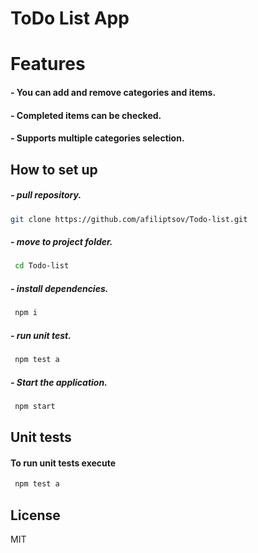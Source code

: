 # ToDo List App

# Features

#### - You can add and remove categories and items.

#### - Completed items can be checked.

#### - Supports multiple categories selection.

## How to set up

##### - pull repository.

```sh
git clone https://github.com/afiliptsov/Todo-list.git
```

##### - move to project folder.

```sh
 cd Todo-list
```

##### - install dependencies.

```sh
 npm i
```

##### - run unit test.

```sh
 npm test a
```

##### - Start the application.

```sh
 npm start
```

## Unit tests

#### To run unit tests execute

```sh
 npm test a
```

## License

MIT

[reactjs]: https://reactjs.org/
[nodejs]: https://nodejs.org/en/
